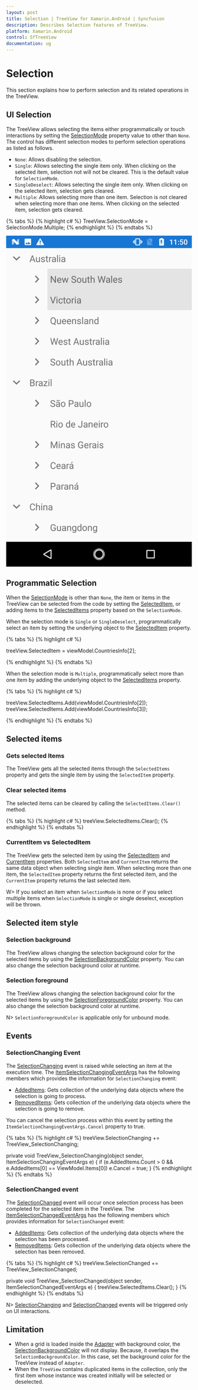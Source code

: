 ```yaml
---
layout: post
title: Selection | TreeView for Xamarin.Android | Syncfusion
description: Describes Selection features of TreeView.
platform: Xamarin.Android
control: SfTreeView
documentation: ug
---
```


# Selection

This section explains how to perform selection and its related operations in the TreeView.

## UI Selection
The TreeView allows selecting the items either programmatically or touch interactions by setting the [SelectionMode](https://help.syncfusion.com/cr/xamarin-android/Syncfusion.SfTreeView.Android~Syncfusion.Android.TreeView.SfTreeView~SelectionMode.html) property value to other than `None`. The control has different selection modes to perform selection operations as listed as follows.

* `None`: Allows disabling the selection.
* `Single`: Allows selecting the single item only. When clicking on the selected item, selection not will not be cleared. This is the default value for `SelectionMode`.
* `SingleDeselect`: Allows selecting the single item only. When clicking on the selected item, selection gets cleared.
* `Multiple`: Allows selecting more than one item. Selection is not cleared when selecting more than one items. When clicking on the selected item, selection gets cleared.

{% tabs %}
{% highlight c# %}
TreeView.SelectionMode = SelectionMode.Multiple;
{% endhighlight %}
{% endtabs %}

![Xamarin Android TreeView with Selection](Images/TreeView_Selection.png)

## Programmatic Selection

When the [SelectionMode](https://help.syncfusion.com/cr/xamarin-android/Syncfusion.SfTreeView.Android~Syncfusion.Android.TreeView.SfTreeView~SelectionMode.html) is other than `None`, the item or items in the TreeView can be selected from the code by setting the [SelectedItem](https://help.syncfusion.com/cr/xamarin-android/Syncfusion.SfTreeView.Android~Syncfusion.Android.TreeView.SfTreeView~SelectedItem.html), or adding items to the [SelectedItems](https://help.syncfusion.com/cr/xamarin-android/Syncfusion.SfTreeView.Android~Syncfusion.Android.TreeView.SfTreeView~SelectedItems.html) property based on the `SelectionMode`.

When the selection mode is `Single` or `SingleDeselect`, programmatically select an item by setting the underlying object to the [SelectedItem](https://help.syncfusion.com/cr/xamarin-android/Syncfusion.SfTreeView.Android~Syncfusion.Android.TreeView.SfTreeView~SelectedItem.html) property.

{% tabs %}
{% highlight c# %}

treeView.SelectedItem = viewModel.CountriesInfo[2];

{% endhighlight %}
{% endtabs %}

When the selection mode is `Multiple`, programmatically select more than one item by adding the underlying object to the [SelectedItems](https://help.syncfusion.com/cr/xamarin-android/Syncfusion.SfTreeView.Android~Syncfusion.Android.TreeView.SfTreeView~SelectedItems.html) property.

{% tabs %}
{% highlight c# %}

treeView.SelectedItems.Add(viewModel.CountriesInfo[2]);
treeView.SelectedItems.Add(viewModel.CountriesInfo[3]);

{% endhighlight %}
{% endtabs %}

## Selected items 

### Gets selected Items
The TreeView gets all the selected items through the `SelectedItems` property and gets the single item by using the `SelectedItem` property.

### Clear selected items
The selected items can be cleared by calling the `SelectedItems.Clear()` method.

{% tabs %}
{% highlight c# %}
treeView.SelectedItems.Clear();
{% endhighlight %}
{% endtabs %}

### CurrentItem vs SelectedItem

The TreeView gets the selected item by using the [SelectedItem](https://help.syncfusion.com/cr/xamarin-android/Syncfusion.SfTreeView.Android~Syncfusion.Android.TreeView.SfTreeView~SelectedItem.html) and [CurrentItem](https://help.syncfusion.com/cr/xamarin-android/Syncfusion.SfTreeView.Android~Syncfusion.Android.TreeView.SfTreeView~CurrentItem.html) properties. Both `SelectedItem` and `CurrentItem` returns the same data object when selecting single item. When selecting more than one item, the `SelectedItem` property returns the first selected item, and the `CurrentItem` property returns the last selected item.

W> If you select an item when `SelectionMode` is none or if you select multiple items when `SelectionMode` is single or single deselect, exception will be thrown.

## Selected item style

### Selection background

The TreeView allows changing the selection background color for the selected items by using the [SelectionBackgroundColor](https://help.syncfusion.com/cr/xamarin-android/Syncfusion.SfTreeView.Android~Syncfusion.Android.TreeView.SfTreeView~SelectionBackgroundColor.html) property. You can also change the selection background color at runtime.

### Selection foreground

The TreeView allows changing the selection background color for the selected items by using the [SelectionForegroundColor](https://help.syncfusion.com/cr/xamarin-android/Syncfusion.SfTreeView.Android~Syncfusion.Android.TreeView.SfTreeView~SelectionForegroundColor.html) property. You can also change the selection background color at runtime.

N> `SelectionForegroundColor` is applicable only for unbound mode.

## Events

### SelectionChanging Event

The [SelectionChanging](https://help.syncfusion.com/cr/xamarin-android/Syncfusion.SfTreeView.Android~Syncfusion.Android.TreeView.SfTreeView~SelectionChanging_EV.html) event is raised while selecting an item at the execution time. The [ItemSelectionChangingEventArgs](https://help.syncfusion.com/cr/xamarin-android/Syncfusion.SfTreeView.Android~Syncfusion.Android.TreeView.ItemSelectionChangingEventArgs.html) has the following members which provides the information for `SelectionChanging` event:

* [AddedItems](https://help.syncfusion.com/cr/xamarin-android/Syncfusion.SfTreeView.Android~Syncfusion.Android.TreeView.ItemSelectionChangingEventArgs~AddedItems.html): Gets collection of the underlying data objects where the selection is going to process.
* [RemovedItems](https://help.syncfusion.com/cr/xamarin-android/Syncfusion.SfTreeView.Android~Syncfusion.Android.TreeView.ItemSelectionChangingEventArgs~RemovedItems.html): Gets collection of the underlying data objects where the selection is going to remove.

You can cancel the selection process within this event by setting the `ItemSelectionChangingEventArgs.Cancel` property to true.

{% tabs %}
{% highlight c# %}
treeView.SelectionChanging += TreeView_SelectionChanging;  

private void TreeView_SelectionChanging(object sender, ItemSelectionChangingEventArgs e)
{
   if (e.AddedItems.Count > 0 && e.AddedItems[0] == ViewModel.Items[0])
       e.Cancel = true;
}
{% endhighlight %}
{% endtabs %}

### SelectionChanged event

The [SelectionChanged](https://help.syncfusion.com/cr/xamarin-android/Syncfusion.SfTreeView.Android~Syncfusion.Android.TreeView.SfTreeView~SelectionChanged_EV.html) event will occur once selection process has been completed for the selected item in the TreeView. The [ItemSelectionChangedEventArgs](https://help.syncfusion.com/cr/xamarin-android/Syncfusion.SfTreeView.Android~Syncfusion.Android.TreeView.ItemSelectionChangedEventArgs.html) has the following members which provides information for `SelectionChanged` event:

* [AddedItems](https://help.syncfusion.com/cr/xamarin-android/Syncfusion.SfTreeView.Android~Syncfusion.Android.TreeView.ItemSelectionChangedEventArgs~AddedItems.html): Gets collection of the underlying data objects where the selection has been processed.
* [RemovedItems](https://help.syncfusion.com/cr/xamarin-android/Syncfusion.SfTreeView.Android~Syncfusion.Android.TreeView.ItemSelectionChangedEventArgs~RemovedItems.html): Gets collection of the underlying data objects where the selection has been removed.

{% tabs %}
{% highlight c# %}
treeView.SelectionChanged += TreeView_SelectionChanged;  

private void TreeView_SelectionChanged(object sender, ItemSelectionChangedEventArgs e)
{
   treeView.SelectedItems.Clear();
}
{% endhighlight %}
{% endtabs %}

N> [SelectionChanging](https://help.syncfusion.com/cr/xamarin-android/Syncfusion.SfTreeView.Android~Syncfusion.Android.TreeView.SfTreeView~SelectionChanging_EV.html) and [SelectionChanged](https://help.syncfusion.com/cr/xamarin-android/Syncfusion.SfTreeView.Android~Syncfusion.Android.TreeView.SfTreeView~SelectionChanged_EV.html) events will be triggered only on UI interactions.

## Limitation

* When a grid is loaded inside the [Adapter](https://help.syncfusion.com/cr/xamarin-android/Syncfusion.SfTreeView.Android~Syncfusion.Android.TreeView.SfTreeView~Adapter.html) with background color, the [SelectionBackgroundColor](https://help.syncfusion.com/cr/xamarin-android/Syncfusion.SfTreeView.Android~Syncfusion.Android.TreeView.SfTreeView~SelectionBackgroundColor.html) will not display. Because, it overlaps the `SelectionBackgroundColor`. In this case, set the background color for the TreeView instead of `Adapter`.
 * When the `TreeView` contains duplicated items in the collection, only the first item whose instance was created initially will be selected or deselected.